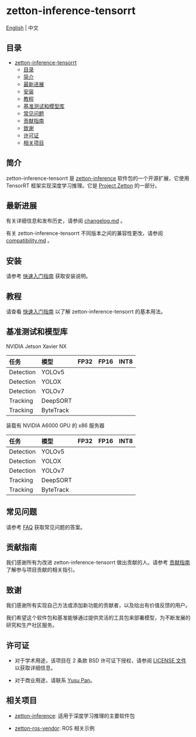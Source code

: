 # zetton-inference-tensorrt

[English](README.md) | 中文

## 目录

- [zetton-inference-tensorrt](#zetton-inference-tensorrt)
  - [目录](#目录)
  - [简介](#简介)
  - [最新进展](#最新进展)
  - [安装](#安装)
  - [教程](#教程)
  - [基准测试和模型库](#基准测试和模型库)
  - [常见问题](#常见问题)
  - [贡献指南](#贡献指南)
  - [致谢](#致谢)
  - [许可证](#许可证)
  - [相关项目](#相关项目)

## 简介

zetton-inference-tensorrt 是 [zetton-inference](https://github.com/project-zetton/zetton-inference) 软件包的一个开源扩展，它使用 TensorRT 框架实现深度学习推理。它是 [Project Zetton](https://github.com/project-zetton) 的一部分。

## 最新进展

有关详细信息和发布历史，请参阅 [changelog.md](docs/zh_CN/changelog.md) 。

有关 zetton-inference-tensorrt 不同版本之间的兼容性更改，请参阅 [compatibility.md](docs/zh_CN/compatibility.md) 。

## 安装

请参考 [快速入门指南](docs/zh_CN/get_started.md) 获取安装说明。

## 教程

请查看 [快速入门指南](docs/zh_CN/get_started.md) 以了解 zetton-inference-tensorrt 的基本用法。

## 基准测试和模型库

NVIDIA Jetson Xavier NX

| 任务      | 模型      | FP32 | FP16 | INT8 |
| :-------- | :-------- | :--- | :--- | :--- |
| Detection | YOLOv5    |      |      |      |
| Detection | YOLOX     |      |      |      |
| Detection | YOLOv7    |      |      |      |
| Tracking  | DeepSORT  |      |      |      |
| Tracking  | ByteTrack |      |      |      |

装载有 NVIDIA A6000 GPU 的 x86 服务器

| 任务      | 模型      | FP32 | FP16 | INT8 |
| :-------- | :-------- | :--- | :--- | :--- |
| Detection | YOLOv5    |      |      |      |
| Detection | YOLOX     |      |      |      |
| Detection | YOLOv7    |      |      |      |
| Tracking  | DeepSORT  |      |      |      |
| Tracking  | ByteTrack |      |      |      |

## 常见问题

请参考 [FAQ](docs/zh_CN/faq.md) 获取常见问题的答案。

## 贡献指南

我们感谢所有为改进 zetton-inference-tensorrt 做出贡献的人。请参考 [贡献指南](.github/CONTRIBUTING.md) 了解参与项目贡献的相关指引。

## 致谢

我们感谢所有实现自己方法或添加新功能的贡献者，以及给出有价值反馈的用户。

我们希望这个软件包和基准能够通过提供灵活的工具包来部署模型，为不断发展的研究和生产社区服务。

## 许可证

- 对于学术用途，该项目在 2 条款 BSD 许可证下授权，请参阅 [LICENSE 文件](LICENSE) 以获取详细信息。

- 对于商业用途，请联系 [Yusu Pan](mailto:xxdsox@gmail.com)。

## 相关项目

- [zetton-inference](https://github.com/project-zetton/zetton-inference): 适用于深度学习推理的主要软件包

- [zetton-ros-vendor](https://github.com/project-zetton/zetton-ros-vendor): ROS 相关示例
